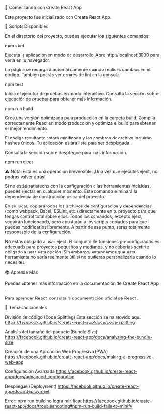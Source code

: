🚀 Comenzando con Create React App

Este proyecto fue inicializado con Create React App.

📜 Scripts Disponibles

En el directorio del proyecto, puedes ejecutar los siguientes comandos:

npm start

Ejecuta la aplicación en modo de desarrollo.
Abre http://localhost:3000
 para verla en tu navegador.

La página se recargará automáticamente cuando realices cambios en el código.
También podrás ver errores de lint en la consola.

npm test

Inicia el ejecutor de pruebas en modo interactivo.
Consulta la sección sobre ejecución de pruebas para obtener más información.

npm run build

Crea una versión optimizada para producción en la carpeta build.
Compila correctamente React en modo producción y optimiza el build para obtener el mejor rendimiento.

El código resultante estará minificado y los nombres de archivo incluirán hashes únicos.
Tu aplicación estará lista para ser desplegada.

Consulta la sección sobre despliegue para más información.

npm run eject

⚠️ Nota: Esta es una operación irreversible. ¡Una vez que ejecutes eject, no podrás volver atrás!

Si no estás satisfecho con la configuración o las herramientas incluidas, puedes ejectar en cualquier momento.
Este comando eliminará la dependencia de construcción única del proyecto.

En su lugar, copiará todos los archivos de configuración y dependencias (como webpack, Babel, ESLint, etc.) directamente en tu proyecto para que tengas control total sobre ellos.
Todos los comandos, excepto eject, seguirán funcionando, pero apuntarán a los scripts copiados para que puedas modificarlos libremente.
A partir de ese punto, serás totalmente responsable de la configuración.

No estás obligado a usar eject.
El conjunto de funciones preconfiguradas es adecuado para proyectos pequeños y medianos, y no deberías sentirte obligado a usar esta opción.
Sin embargo, entendemos que esta herramienta no sería realmente útil si no pudieras personalizarla cuando lo necesites.

📚 Aprende Más

Puedes obtener más información en la documentación de Create React App
.

Para aprender React, consulta la documentación oficial de React
.

🔧 Temas adicionales

División de código (Code Splitting)
Esta sección se ha movido aquí:
https://facebook.github.io/create-react-app/docs/code-splitting

Análisis del tamaño del paquete (Bundle Size)
https://facebook.github.io/create-react-app/docs/analyzing-the-bundle-size

Creación de una Aplicación Web Progresiva (PWA)
https://facebook.github.io/create-react-app/docs/making-a-progressive-web-app

Configuración Avanzada
https://facebook.github.io/create-react-app/docs/advanced-configuration

Despliegue (Deployment)
https://facebook.github.io/create-react-app/docs/deployment

Error: npm run build no logra minificar
https://facebook.github.io/create-react-app/docs/troubleshooting#npm-run-build-fails-to-minify
